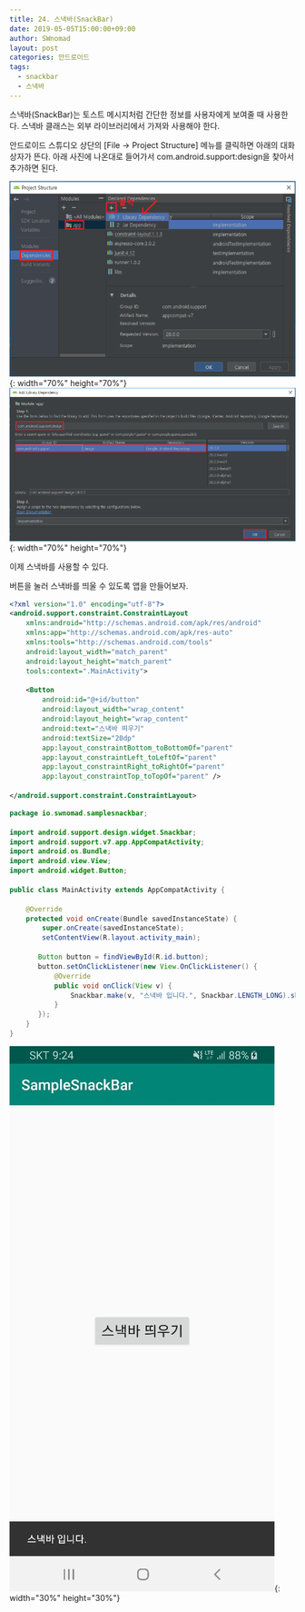 ```yaml
---
title: 24. 스낵바(SnackBar)
date: 2019-05-05T15:00:00+09:00
author: SWnomad
layout: post
categories: 안드로이드
tags:
  - snackbar
  - 스낵바
---
```


스낵바(SnackBar)는 토스트 메시지처럼 간단한 정보를 사용자에게 보여줄 때 사용한다. 스낵바 클래스는 외부 라이브러리에서 가져와 사용해야 한다.

안드로이드 스튜디오 상단의 [File -> Project Structure] 메뉴를 클릭하면 아래의 대화상자가 뜬다. 아래 사진에 나온대로 들어가서 com.android.support:design을 찾아서 추가하면 된다.

![1](/images/android/24/1.png){: width="70%" height="70%"}
![2](/images/android/24/2.png){: width="70%" height="70%"}

이제 스낵바를 사용할 수 있다.

버튼을 눌러 스낵바를 띄울 수 있도록 앱을 만들어보자.

~~~ xml
<?xml version="1.0" encoding="utf-8"?>
<android.support.constraint.ConstraintLayout
    xmlns:android="http://schemas.android.com/apk/res/android"
    xmlns:app="http://schemas.android.com/apk/res-auto"
    xmlns:tools="http://schemas.android.com/tools"
    android:layout_width="match_parent"
    android:layout_height="match_parent"
    tools:context=".MainActivity">

    <Button
        android:id="@+id/button"
        android:layout_width="wrap_content"
        android:layout_height="wrap_content"
        android:text="스낵바 띄우기"
        android:textSize="20dp"
        app:layout_constraintBottom_toBottomOf="parent"
        app:layout_constraintLeft_toLeftOf="parent"
        app:layout_constraintRight_toRightOf="parent"
        app:layout_constraintTop_toTopOf="parent" />

</android.support.constraint.ConstraintLayout>
~~~

~~~ java
package io.swnomad.samplesnackbar;

import android.support.design.widget.Snackbar;
import android.support.v7.app.AppCompatActivity;
import android.os.Bundle;
import android.view.View;
import android.widget.Button;

public class MainActivity extends AppCompatActivity {

    @Override
    protected void onCreate(Bundle savedInstanceState) {
        super.onCreate(savedInstanceState);
        setContentView(R.layout.activity_main);

       Button button = findViewById(R.id.button);
       button.setOnClickListener(new View.OnClickListener() {
           @Override
           public void onClick(View v) {
               Snackbar.make(v, "스낵바 입니다.", Snackbar.LENGTH_LONG).show();
           }
       });
    }
}
~~~

![3](/images/android/24/3.jpg){: width="30%" height="30%"}
